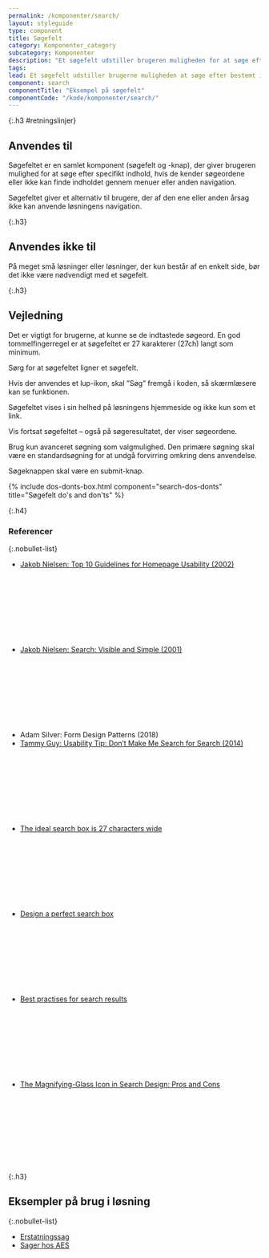 ```yaml
---
permalink: /komponenter/search/
layout: styleguide
type: component
title: Søgefelt
category: Komponenter_category
subcategory: Komponenter
description: "Et søgefelt udstiller brugeren muligheden for at søge efter bestemt indhold på siden eller i løsningen."
tags:
lead: Et søgefelt udstiller brugerne muligheden at søge efter bestemt indhold på siden eller i løsningen.
component: search
componentTitle: "Eksempel på søgefelt"
componentCode: "/kode/komponenter/search/"
---
```


{:.h3 #retningslinjer}
## Anvendes til

Søgefeltet er en samlet komponent (søgefelt og -knap), der giver brugeren mulighed for at søge efter specifikt indhold, hvis de kender søgeordene eller ikke kan finde indholdet gennem menuer eller anden navigation.

Søgefeltet giver et alternativ til brugere, der af den ene eller anden årsag ikke kan anvende løsningens navigation.

{:.h3}
## Anvendes ikke til

På meget små løsninger eller løsninger, der kun består af en enkelt side, bør det ikke være nødvendigt med et søgefelt.

{:.h3}
## Vejledning

Det er vigtigt for brugerne, at kunne se de indtastede søgeord. En god tommelfingerregel er at søgefeltet er 27 karakterer (27ch) langt som minimum.

Sørg for at søgefeltet ligner et søgefelt.

Hvis der anvendes et lup-ikon, skal ”Søg” fremgå i koden, så skærmlæsere kan se funktionen.

Søgefeltet vises i sin helhed på løsningens hjemmeside og ikke kun som et link.

Vis fortsat søgefeltet – også på søgeresultatet, der viser søgeordene.

Brug kun avanceret søgning som valgmulighed. Den primære søgning skal være en standardsøgning for at undgå forvirring omkring dens anvendelse.

Søgeknappen skal være en submit-knap.

{% include dos-donts-box.html component="search-dos-donts" title="Søgefelt do's and don'ts" %}

{:.h4}
### Referencer

{:.nobullet-list}
- <a href="https://www.nngroup.com/articles/top-ten-guidelines-for-homepage-usability/" class="icon-link">Jakob Nielsen: Top 10 Guidelines for Homepage Usability (2002)<svg class="icon-svg" focusable="false" aria-hidden="true"><use xlink:href="#open-in-new"></use></svg></a>
- <a href="https://www.nngroup.com/articles/search-visible-and-simple/" class="icon-link">Jakob Nielsen: Search: Visible and Simple (2001)<svg class="icon-svg" focusable="false" aria-hidden="true"><use xlink:href="#open-in-new"></use></svg></a>
- Adam Silver: Form Design Patterns (2018)
- <a href="https://uxmag.com/articles/usability-tip-dont-make-me-search-for-search" class="icon-link">Tammy Guy: Usability Tip: Don’t Make Me Search for Search (2014)<svg class="icon-svg" focusable="false" aria-hidden="true"><use xlink:href="#open-in-new"></use></svg></a>
- <a href="https://www.smashingmagazine.com/2009/09/10-useful-usability-findings-and-guidelines/#6-the-ideal-search-box-is-27-characters-wide" class="icon-link">The ideal search box is 27 characters wide<svg class="icon-svg" focusable="false" aria-hidden="true" tabindex="-1"><use xlink:href="#open-in-new"></use></svg></a>
- <a href="https://uxplanet.org/design-a-perfect-search-box-b6baaf9599c" class="icon-link">Design a perfect search box<svg class="icon-svg" focusable="false" aria-hidden="true" tabindex="-1"><use xlink:href="#open-in-new"></use></svg></a>
- <a href="https://uxplanet.org/best-practices-for-search-results-1bbed9d7a311" class="icon-link">Best practises for search results<svg class="icon-svg" focusable="false" aria-hidden="true" tabindex="-1"><use xlink:href="#open-in-new"></use></svg></a>
- <a href="https://www.nngroup.com/articles/magnifying-glass-icon/" class="icon-link">The Magnifying-Glass Icon in Search Design: Pros and Cons<svg class="icon-svg" focusable="false" aria-hidden="true" tabindex="-1"><use xlink:href="#open-in-new"></use></svg></a>


{:.h3}
## Eksempler på brug i løsning

{:.nobullet-list}
- <a href="/pages/eksempler/AES-erstatningssag/aes-3/" target="_blank" title="Eksempelløsning Erstatningssag åbnes i nyt vindue">Erstatningssag</a>
- <a href="/pages/eksempler/aes/oversigt/" target="_blank" title="Eksempelløsning Sager hos AES åbnes i nyt vindue">Sager hos AES</a>
